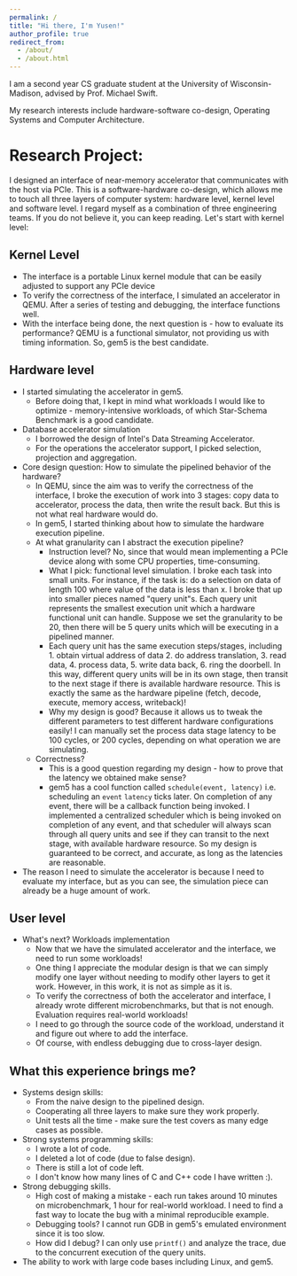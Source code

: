 ```yaml
---
permalink: /
title: "Hi there, I'm Yusen!"
author_profile: true
redirect_from: 
  - /about/
  - /about.html
---
```

I am a second year CS graduate student at the University of Wisconsin-Madison, advised by Prof. Michael Swift.

My research interests include hardware-software co-design, Operating Systems and Computer Architecture.



# Research Project:
I designed an interface of near-memory accelerator that communicates with the host via PCIe. This is a software-hardware co-design, which allows me to touch all three layers of computer system: hardware level, kernel level and software level. I regard myself as a combination of three engineering teams. If you do not believe it, you can keep reading. Let's start with kernel level:

## Kernel Level
* The interface is a portable Linux kernel module that can be easily adjusted to support any PCIe device
* To verify the correctness of the interface, I simulated an accelerator in QEMU. After a series of testing and debugging, the interface functions well.
* With the interface being done, the next question is - how to evaluate its performance? QEMU is a functional simulator, not providing us with timing information. So, gem5 is the best candidate.

## Hardware level
* I started simulating the accelerator in gem5. 
  * Before doing that, I kept in mind what workloads I would like to optimize - memory-intensive workloads, of which Star-Schema Benchmark is a good candidate.
* Database accelerator simulation
  * I borrowed the design of Intel's Data Streaming Accelerator.
  * For the operations the accelerator support, I picked selection, projection and aggregation.
* Core design question: How to simulate the pipelined behavior of the hardware?
  * In QEMU, since the aim was to verify the correctness of the interface, I broke the execution of work into 3 stages: copy data to accelerator, process the data, then write the result back. But this is not what real hardware would do.
  * In gem5, I started thinking about how to simulate the hardware execution pipeline.
  * At what granularity can I abstract the execution pipeline?
    * Instruction level? No, since that would mean implementing a PCIe device along with some CPU properties, time-consuming. 
    * What I pick: functional level simulation. I broke each task into small units. For instance, if the task is: do a selection on data of length 100 where value of the data is less than x. I broke that up into smaller pieces named "query unit"s. Each query unit represents the smallest execution unit which a hardware functional unit can handle. Suppose we set the granularity to be 20, then there will be 5 query units which will be executing in a pipelined manner.
    * Each query unit has the same execution steps/stages, including 1. obtain virtual address of data 2. do address translation, 3. read data, 4. process data, 5. write data back, 6. ring the doorbell. In this way, different query units will be in its own stage, then transit to the next stage if there is available hardware resource. This is exactly the same as the hardware pipeline (fetch, decode, execute, memory access, writeback)!
    * Why my design is good? Because it allows us to tweak the different parameters to test different hardware configurations easily! I can manually set the process data stage latency to be 100 cycles, or 200 cycles, depending on what operation we are simulating. 
  * Correctness?
    * This is a good question regarding my design - how to prove that the latency we obtained make sense?
    * gem5 has a cool function called `schedule(event, latency)` i.e. scheduling an `event` `latency` ticks later. On completion of any event, there will be a callback function being invoked. I implemented a centralized scheduler which is being invoked on completion of any event, and that scheduler will always scan through all query units and see if they can transit to the next stage, with available hardware resource. So my design is guaranteed to be correct, and accurate, as long as the latencies are reasonable.
* The reason I need to simulate the accelerator is because I need to evaluate my interface, but as you can see, the simulation piece can already be a huge amount of work.

## User level
* What's next? Workloads implementation
  * Now that we have the simulated accelerator and the interface, we need to run some workloads!
  * One thing I appreciate the modular design is that we can simply modify one layer without needing to modify other layers to get it work. However, in this work, it is not as simple as it is.
  * To verify the correctness of both the accelerator and interface, I already wrote different microbenchmarks, but that is not enough. Evaluation requires real-world workloads!
  * I need to go through the source code of the workload, understand it and figure out where to add the interface.
  * Of course, with endless debugging due to cross-layer design.

## What this experience brings me?
* Systems design skills:
  * From the naive design to the pipelined design.
  * Cooperating all three layers to make sure they work properly.
  * Unit tests all the time - make sure the test covers as many edge cases as possible.
* Strong systems programming skills:
  * I wrote a lot of code.
  * I deleted a lot of code (due to false design).
  * There is still a lot of code left.
  * I don't know how many lines of C and C++ code I have written :).
* Strong debugging skills.
  * High cost of making a mistake - each run takes around 10 minutes on microbenchmark, 1 hour for real-world workload. I need to find a fast way to locate the bug with a minimal reproducible example.
  * Debugging tools? I cannot run GDB in gem5's emulated environment since it is too slow.
  * How did I debug? I can only use `printf()` and analyze the trace, due to the concurrent execution of the query units.
* The ability to work with large code bases including Linux, and gem5.


